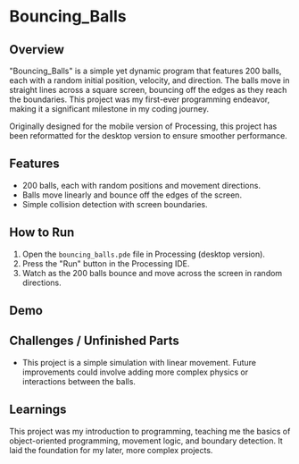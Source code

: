 # Bouncing_Balls

## Overview
"Bouncing_Balls" is a simple yet dynamic program that features 200 balls, each with a random initial position, velocity, and direction. The balls move in straight lines across a square screen, bouncing off the edges as they reach the boundaries. This project was my first-ever programming endeavor, making it a significant milestone in my coding journey.

Originally designed for the mobile version of Processing, this project has been reformatted for the desktop version to ensure smoother performance.

## Features
- 200 balls, each with random positions and movement directions.
- Balls move linearly and bounce off the edges of the screen.
- Simple collision detection with screen boundaries.

## How to Run
1. Open the `bouncing_balls.pde` file in Processing (desktop version).
2. Press the "Run" button in the Processing IDE.
3. Watch as the 200 balls bounce and move across the screen in random directions.

## Demo


## Challenges / Unfinished Parts
- This project is a simple simulation with linear movement. Future improvements could involve adding more complex physics or interactions between the balls.

## Learnings
This project was my introduction to programming, teaching me the basics of object-oriented programming, movement logic, and boundary detection. It laid the foundation for my later, more complex projects.

